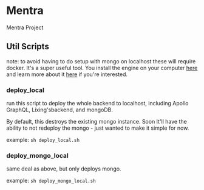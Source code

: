 # Mentra
Mentra Project

## Util Scripts

note: to avoid having to do setup with mongo on localhost these will require
docker. It's a super useful tool. You install the engine on your
computer [here](https://docs.docker.com/install/) and learn more about it
[here](https://docs.docker.com/get-started/) if you're interested.

### deploy_local
run this script to deploy the whole backend to localhost,
including Apollo GraphQL, Lixing'sbackend, and mongoDB.

By default, this destroys the existing mongo instance. Soon It'll have the
ability to not redeploy the mongo - just wanted to make it simple for now.

example:
`sh deploy_local.sh`
### deploy_mongo_local

same deal as above, but only deploys mongo.

example:
`sh deploy_mongo_local.sh`
